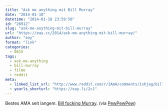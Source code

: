```yaml
---
title: "Ask me anything mit Bill Murray"
date: "2014-01-18"
datetime: "2014-01-18 23:59:50"
id: "26912"
slug: "ask-me-anything-mit-bill-murray"
url: "https://eay.cc/2014/ask-me-anything-mit-bill-murray/"
author: "eay"
format: "link"
categories:
  - 0815
tags:
  - ask-me-anything
  - bill-murray
  - filme
  - reddit
meta:
  - linked_list_url: "http://www.reddit.com/r/IAmA/comments/1vhjag/bill_murray_here_ok_ill_talk_ill_talk/"
  - yourls_shorturl: "https://eay.li/2c1"
---
```


Bestes AMA seit langem. [Bill fucking Murray](http://youtube.com/watch?v=KugiqORzaPs). (via [PewPewPew](http://www.pewpewpew.de/2014/01/18/bill-murrays-ama-and-how-he-got-to-make-garfield/))
